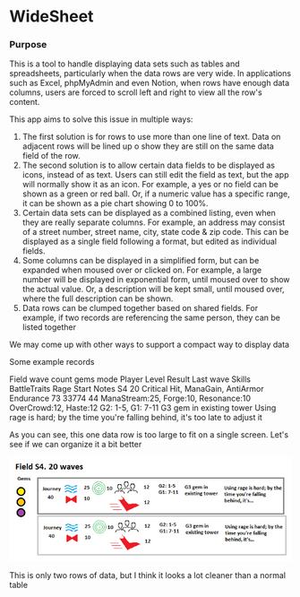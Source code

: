 # WideSheet

### Purpose

This is a tool to handle displaying data sets such as tables and spreadsheets, particularly when the data rows are very wide. In applications such as Excel, phpMyAdmin and even Notion, when rows have enough data columns, users are forced to scroll left and right to view all the row's content.

This app aims to solve this issue in multiple ways:

1. The first solution is for rows to use more than one line of text. Data on adjacent rows will be lined up o show they are still on the same data field of the row.
2. The second solution is to allow certain data fields to be displayed as icons, instead of as text. Users can still edit the field as text, but the app will normally show it as an icon. For example, a yes or no field can be shown as a green or red ball. Or, if a numeric value has a specific range, it can be shown as a pie chart showing 0 to 100%.
3. Certain data sets can be displayed as a combined listing, even when they are really separate columns. For example, an address may consist of a street number, street name, city, state code & zip code. This can be displayed as a single field following a format, but edited as individual fields.
4. Some columns can be displayed in a simplified form, but can be expanded when moused over or clicked on. For example, a large number will be displayed in exponential form, until moused over to show the actual value. Or, a description will be kept small, until moused over, where the full description can be shown.
5. Data rows can be clumped together based on shared fields. For example, if two records are referencing the same person, they can be listed together

We may come up with other ways to support a compact way to display data

Some example records

Field wave count gems mode Player Level Result Last wave Skills BattleTraits Rage Start Notes
S4 20 Critical Hit, ManaGain, AntiArmor Endurance 73 33774 44 ManaStream:25, Forge:10, Resonance:10 OverCrowd:12, Haste:12 G2: 1-5, G1: 7-11 G3 gem in existing tower Using rage is hard; by the time you're falling behind, it's too late to adjust it

As you can see, this one data row is too large to fit on a single screen. Let's see if we can organize it a bit better

![example image](/ExampleContent.png)

This is only two rows of data, but I think it looks a lot cleaner than a normal table

